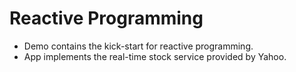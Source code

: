 # Reactive Programming

- Demo contains the kick-start for reactive programming.
- App implements the real-time stock service provided by Yahoo.
